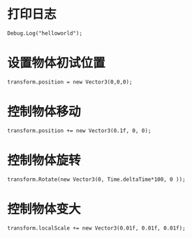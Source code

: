 # 打印日志

```
Debug.Log("helloworld");
```



# 设置物体初试位置

```
transform.position = new Vector3(0,0,0);
```



# 控制物体移动

```
transform.position += new Vector3(0.1f, 0, 0);
```



# 控制物体旋转

```
transform.Rotate(new Vector3(0, Time.deltaTime*100, 0 ));
```

# 控制物体变大

```
transform.localScale += new Vector3(0.01f, 0.01f, 0.01f);
```

